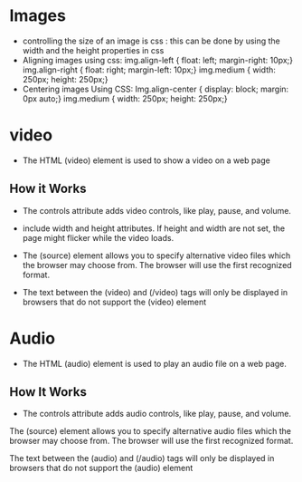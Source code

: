 # Images
- controlling the size of an image is css : this can be done by using the width and the height properties in css
- Aligning images using css: img.align-left { float: left; margin-right: 10px;} img.align-right { float: right; margin-left: 10px;} img.medium { width: 250px; height: 250px;}
- Centering images Using CSS: Img.align-center { display: block; margin: 0px auto;} img.medium { width: 250px; height: 250px;}
# video 
- The HTML (video) element is used to show a video on a web page

## How it Works
- The controls attribute adds video controls, like play, pause, and volume.

-  include width and height attributes. If height and width are not set, the page might flicker while the video loads.

- The (source) element allows you to specify alternative video files which the browser may choose from. The browser will use the first recognized format.

- The text between the (video) and (/video) tags will only be displayed in browsers that do not support the (video) element

# Audio 

- The HTML (audio) element is used to play an audio file on a web page.

##  How It Works
- The controls attribute adds audio controls, like play, pause, and volume.

The (source) element allows you to specify alternative audio files which the browser may choose from. The browser will use the first recognized format.

The text between the (audio) and (/audio) tags will only be displayed in browsers that do not support the (audio) element




